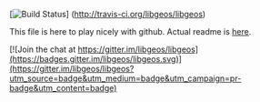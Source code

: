 [![Build Status](https://secure.travis-ci.org/libgeos/libgeos.png)]
(http://travis-ci.org/libgeos/libgeos)

This file is here to play nicely with github.
Actual readme is [here](README).


[![Join the chat at https://gitter.im/libgeos/libgeos](https://badges.gitter.im/libgeos/libgeos.svg)](https://gitter.im/libgeos/libgeos?utm_source=badge&utm_medium=badge&utm_campaign=pr-badge&utm_content=badge)